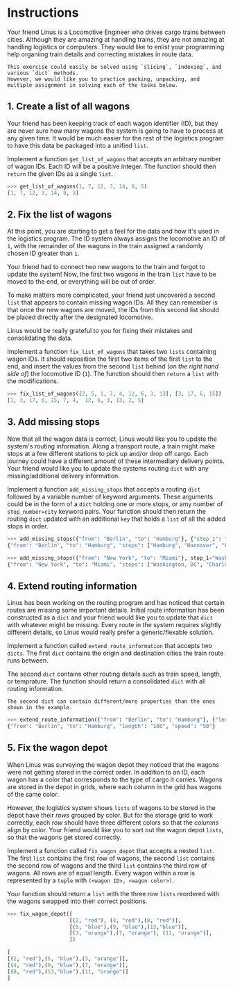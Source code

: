 # Instructions

Your friend Linus is a Locomotive Engineer who drives cargo trains between cities.
Although they are amazing at handling trains, they are not amazing at handling logistics or computers.
They would like to enlist your programming help organiing train details and correcting mistakes in route data.

```exercism/note
This exercise could easily be solved using `slicing`, `indexing`, and various `dict` methods.
However, we would like you to practice packing, unpacking, and multiple assignment in solving each of the tasks below.
```

## 1. Create a list of all wagons

Your friend has been keeping track of each wagon identifier (ID), but they are never sure how many wagons the system is going to have to process at any given time. It would be much easier for the rest of the logistics program to have this data be packaged into a unified `list`.

Implement a function `get_list_of_wagons` that accepts an arbitrary number of wagon IDs.
Each ID will be a positive integer.
The function should then `return` the given IDs as a single `list`.

```python
>>> get_list_of_wagons(1, 7, 12, 3, 14, 8, 5)
[1, 7, 12, 3, 14, 8, 3]
```

## 2. Fix the list of wagons

At this point, you are starting to get a feel for the data and how it's used in the logistics program.
The ID system always assigns the locomotive an ID of `1`, with the remainder of the wagons in the train assigned a randomly chosen ID greater than `1`.

Your friend had to connect two new wagons to the train and forgot to update the system!
Now, the first two wagons in the train `list` have to be moved to the end, or everything will be out of order.

To make matters more complicated, your friend just uncovered a second `list` that appears to contain missing wagon IDs.
All they can remember is that once the new wagons are moved, the IDs from this second list should be placed directly after the designated locomotive.

Linus would be really grateful to you for fixing their mistakes and consolidating the data.

Implement a function `fix_list_of_wagons` that takes two `lists` containing wagon IDs.
It should reposition the first two items of the first `list` to the end, and insert the values from the second `list` behind (_on the right hand side of_) the locomotive ID (`1`).
The function should then `return` a `list` with the modifications.

```python
>>> fix_list_of_wagons([2, 5, 1, 7, 4, 12, 6, 3, 13], [3, 17, 6, 15])
[1, 3, 17, 6, 15, 7, 4,  12, 6, 3, 13, 2, 5]
```

## 3. Add missing stops

Now that all the wagon data is correct, Linus would like you to update the system's routing information.
Along a transport route, a train might make stops at a few different stations to pick up and/or drop off cargo.
Each journey could have a different amount of these intermediary delivery points.
Your friend would like you to update the systems routing `dict` with any missing/additional delivery information.

Implement a function `add_missing_stops` that accepts a routing `dict` followed by a variable number of keyword arguments.
These arguments could be in the form of a `dict` holding one or more stops, or amy number of `stop_number=city` keyword pairs.
Your function should then return the routing `dict` updated with an additional `key` that holds a `list` of all the added stops in order.

```python
>>> add_missing_stops({"from": "Berlin", "to": "Hamburg"}, {"stop_1": "Hamburg", "stop_2": "Hannover", "stop_3": "Frankfurt"})
{"from": "Berlin", "to": "Hamburg", "stops": ["Hamburg", "Hannover", "Frankfurt"]}

>>> add_missing_stops({"from": "New York", "to": "Miami"}, stop_1="Washington, DC", stop_2="Charlotte", stop_3="Atlanta", stop_4="Jacksonville", stop_5="Orlando")
{"from": "New York", "to": "Miami", "stops": ["Washington, DC", "Charlotte", "Atlanta", "Jacksonville", "Orlando"]}
```

## 4. Extend routing information

Linus has been working on the routing program and has noticed that certain routes are missing some important details.
Initial route information has been constructed as a `dict` and your friend would like you to update that `dict` with whatever might be missing.
Every route in the system requires slightly different details, so Linus would really prefer a generic/flexable solution.

Implement a function called `extend_route_information` that accepts two `dicts`.
The first `dict` contains the origin and destination cities the train route runs between.

The second `dict` contains other routing details such as train speed, length, or temprature.
The function should return a consolidated `dict` with all routing information.

```exercism/note
The second dict can contain different/more properties than the ones shown in the example.
```

```python
>>> extend_route_information({"from": "Berlin", "to": "Hamburg"}, {"length": "100", "speed": "50"})
{"from": "Berlin", "to": "Hamburg", "length": "100", "speed": "50"}
```

## 5. Fix the wagon depot

When Linus was surveying the wagon depot they noticed that the wagons were not getting stored in the correct order.
In addition to an ID, each wagon has a color that corresponds to the type of cargo it carries.
Wagons are stored in the depot in grids, where each column in the grid has wagons of the same color.

However, the logistics system shows `lists` of wagons to be stored in the depot have their _rows_ grouped by color.
But for the storage grid to work correctly, each _row_ should have three different colors so that the _columns_ align by color.
Your friend would like you to sort out the wagon depot `lists`, so that the wagons get stored correctly.

Implement a function called `fix_wagon_depot` that accepts a nested `list`.
The first `list` contains the first row of wagons, the second `list` contains the second row of wagons and the third `list` contains the third row of wagons.
All rows are of equal length.
Every wagon within a row is represented by a `tuple` with `(<wagon ID>, <wagon color>)`.

Your function should return a `list` with the three row `lists` reordered with the wagons swapped into their correct positions.

```python
>>> fix_wagon_depot([
                    [(2, "red"), (4, "red"),(8, "red")],
                    [(5, "blue"),(9, "blue"),(13,"blue")],
                    [(3, "orange"),(7, "orange"), (11, "orange")],
                    ])

[
[(2, "red"),(5, "blue"),(3, "orange")],
[(4, "red"),(9, "blue"),(7, "orange")],
[(8, "red"),(13,"blue"),(11, "orange")]
]
```
